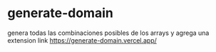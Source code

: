 # generate-domain
genera todas las combinaciones posibles de los arrays y agrega una extension
link https://generate-domain.vercel.app/
